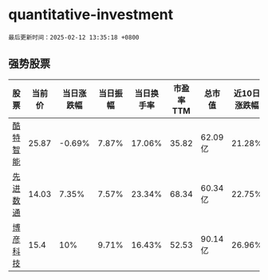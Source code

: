 # quantitative-investment

`最后更新时间：2025-02-12 13:35:18 +0800`

## 强势股票

|股票|当前价|当日涨跌幅|当日振幅|当日换手率|市盈率TTM|总市值|近10日涨跌幅|
|----|----|----|----|----|----|----|----|
|[酷特智能](https://xueqiu.com/S/SZ300840)|25.87|-0.69%|7.87%|17.06%|35.82|62.09亿|21.28%|
|[先进数通](https://xueqiu.com/S/SZ300541)|14.03|7.35%|7.57%|23.34%|68.34|60.34亿|22.75%|
|[博彦科技](https://xueqiu.com/S/SZ002649)|15.4|10%|9.71%|16.43%|52.53|90.14亿|26.96%|
